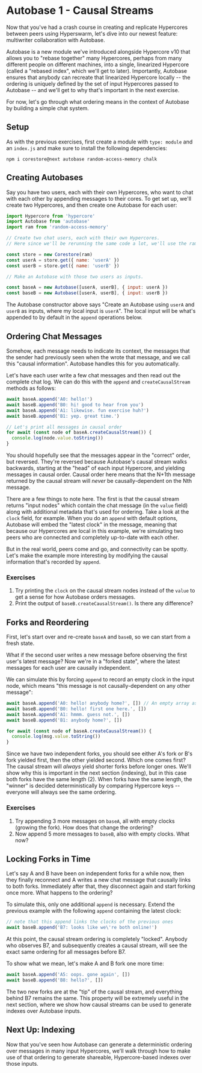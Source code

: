# Autobase 1 - Causal Streams

Now that you've had a crash course in creating and replicate Hypercores between peers using Hyperswarm, let's dive into our newest feature: multiwriter collaboration with Autobase.

Autobase is a new module we've introduced alongside Hypercore v10 that allows you to "rebase together" many Hypercores, perhaps from many different people on different machines, into a single, linearized Hypercore (called a "rebased index", which we'll get to later). Importantly, Autobase ensures that anybody can recreate that linearized Hypercore locally -- the ordering is uniquely defined by the set of input Hypercores passed to Autobase -- and we'll get to why that's important in the next exercise.

For now, let's go through what ordering means in the context of Autobase by building a simple chat system.

## Setup

As with the previous exercises, first create a module with `type: module` and an `index.js` and make sure to install the following dependencies:
```
npm i corestore@next autobase random-access-memory chalk
```

## Creating Autobases

Say you have two users, each with their own Hypercores, who want to chat with each other by appending messages to their cores. To get set up, we'll create two Hypercores, and then create one Autobase for each user:
```js
import Hypercore from 'hypercore'
import Autobase from 'autobase'
import ram from 'random-access-memory'

// Create two chat users, each with their own Hypercores.
// Here since we'll be rerunning the same code a lot, we'll use the ram storage

const store = new Corestore(ram)
const userA = store.get({ name: 'userA' })
const userB = store.get({ name: 'userB' })

// Make an Autobase with those two users as inputs.

const baseA = new Autobase([userA, userB], { input: userA })
const baseB = new Autobase([userA, userB], { input: userB })
```

The Autobase constructor above says "Create an Autobase using `userA` and `userB` as inputs, where my local input is `userA`". The local input will be what's appended to by default in the `append` operations below.

## Ordering Chat Messages

Somehow, each message needs to indicate its context, the messages that the sender had previously seen when the wrote that message, and we call this "causal information". Autobase handles this for you automatically.

Let's have each user write a few chat messages and then read out the complete chat log. We can do this with the `append` and `createCausalStream` methods as follows:
```js
await baseA.append('A0: hello!')
await baseB.append('B0: hi! good to hear from you')
await baseA.append('A1: likewise. fun exercise huh?')
await baseB.append('B1: yep. great time.')

// Let's print all messages in causal order
for await (const node of baseA.createCausalStream()) {
  console.log(node.value.toString())
}
```

You should hopefully see that the messages appear in the "correct" order, but reversed. They're reversed because Autobase's causal stream walks backwards, starting at the "head" of each input Hypercore, and yielding messages in causal order. Causal order here means that the N+1th message returned by the causal stream will *never* be causally-dependent on the Nth message.

There are a few things to note here. The first is that the causal stream returns "input nodes" which contain the chat message (in the `value` field) along with additional metadata that's used for ordering. Take a look at the `clock` field, for example. When you do an `append` with default options, Autobase will embed the "latest clock" in the message, meaning that because our Hypercores are local in this example, we're simulating two peers who are connected and completely up-to-date with each other. 

But in the real world, peers come and go, and connectivity can be spotty. Let's make the example more interesting by modifying the causal information that's recorded by `append`.

### Exercises
1. Try printing the `clock` on the causal stream nodes instead of the `value` to get a sense for how Autobase orders messages.
2. Print the output of `baseB.createCausalStream()`. Is there any difference?

## Forks and Reordering

First, let's start over and re-create `baseA` and `baseB`, so we can start from a fresh state.

What if the second user writes a new message before observing the first user's latest message? Now we're in a "forked state", where the latest messages for each user are causally independent.

We can simulate this by forcing `append` to record an empty clock in the input node, which means "this message is not causally-dependent on any other message":
```js
await baseA.append('A0: hello! anybody home?', []) // An empty array as a second argument means "empty clock"
await baseB.append('B0: hello! first one here.', [])
await baseA.append('A1: hmmm. guess not.', [])
await baseB.append('B1: anybody home?', [])

for await (const node of baseA.createCausalStream()) {
  console.log(msg.value.toString())
}
```

Since we have two independent forks, you should see either A's fork or B's fork yielded first, then the other yielded second. Which one comes first? The causal stream will *always* yield shorter forks before longer ones. We'll show why this is important in the next section (indexing), but in this case both forks have the same length (2). When forks have the same length, the "winner" is decided deterministically by comparing Hypercore keys -- everyone will always see the same ordering.

### Exercises
1. Try appending 3 more messages on `baseA`, all with empty clocks (growing the fork). How does that change the ordering?
2. Now append 5 more messages to `baseB`, also with empty clocks. What now?

## Locking Forks in Time

Let's say A and B have been on independent forks for a while now, then they finally reconnect and A writes a new chat message that causally links to both forks. Immediately after that, they disconnect again and start forking once more. What happens to the ordering?

To simulate this, only one additional `append` is necessary. Extend the previous example with the following `append` containing the latest clock:
```js
// note that this append links the clocks of the previous ones
await baseB.append('B7: looks like we\'re both online!')
```

At this point, the causal stream ordering is completely "locked". Anybody who observes B7, and subsequently creates a causal stream, will see the exact same ordering for all messages before B7.

To show what we mean, let's make A and B fork one more time:
```js
await baseA.append('A5: oops. gone again', [])
await baseB.append('B8: hello?', [])
```

The two new forks are at the "tip" of the causal stream, and everything behind B7 remains the same. This property will be extremely useful in the next section, where we show how causal streams can be used to generate indexes over Autobase inputs.

## Next Up: Indexing

Now that you've seen how Autobase can generate a deterministic ordering over messages in many input Hypercores, we'll walk through how to make use of that ordering to generate shareable, Hypercore-based indexes over those inputs.
